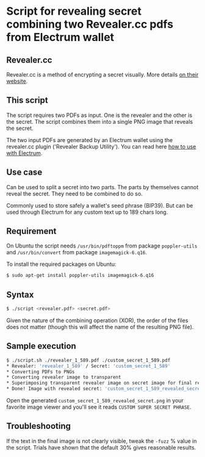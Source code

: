 # Script for revealing secret combining two Revealer.cc pdfs from Electrum wallet

## Revealer.cc

Revealer.cc is a method of encrypting a secret visually. More details [on their website](https://revealer.cc/).

## This script

The script requires two PDFs as input. One is the revealer and the other is the secret. The script combines them into a single PNG image that reveals the secret.

The two input PDFs are generated by an Electrum wallet using the revealer.cc plugin ('Revealer Backup Utility'). You can read here [how to use with Electrum](https://revealer.cc/how-to-use/).

## Use case

Can be used to split a secret into two parts. The parts by themselves cannot reveal the secret. They need to be combined to do so.

Commonly used to store safely a wallet's seed phrase (BIP39). But can be used through Electrum for any custom text up to 189 chars long.

## Requirement

On Ubuntu the script needs `/usr/bin/pdftoppm` from package `poppler-utils` and `/usr/bin/convert` from package `imagemagick-6.q16`.

To install the required packages on Ubuntu:

```bash
$ sudo apt-get install poppler-utils imagemagick-6.q16
```


## Syntax

```bash
$ ./script <revealer.pdf> <secret.pdf>
```

Given the nature of the combining operation (XOR), the order of the files does not matter (though this will affect the name of the resulting PNG file).

## Sample execution

```bash
$ ./script.sh ./revealer_1_589.pdf ./custom_secret_1_589.pdf
* Revealer: 'revealer_1_589' / Secret: 'custom_secret_1_589'
* Converting PDFs to PNGs
* Converting revealer image to transparent
* Superimposing transparent revealer image on secret image for final result
* Done! Image with revealed secret: 'custom_secret_1_589_revealed_secret.png'
```

Open the generated `custom_secret_1_589_revealed_secret.png` in your favorite image viewer and you'll see it reads `CUSTOM SUPER SECRET PHRASE`.

## Troubleshooting

If the text in the final image is not clearly visible, tweak the `-fuzz` % value in the script. Trials have shown that the default 30% gives reasonable results.
